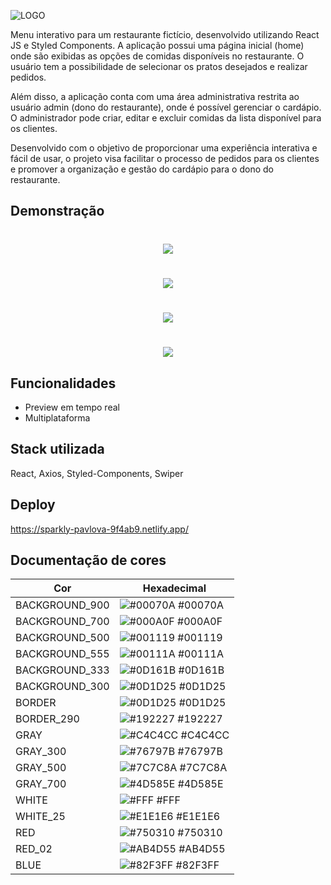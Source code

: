 ![LOGO](https://github.com/rayaneacacio/food-explorer/assets/104095370/9edea6a9-9d64-45f0-82de-b2744f8b778c)

Menu interativo para um restaurante fictício, desenvolvido utilizando React JS e Styled Components. A aplicação possui uma página inicial (home) onde são exibidas as opções de comidas disponíveis no restaurante. O usuário tem a possibilidade de selecionar os pratos desejados e realizar pedidos.

Além disso, a aplicação conta com uma área administrativa restrita ao usuário admin (dono do restaurante), onde é possível gerenciar o cardápio. O administrador pode criar, editar e excluir comidas da lista disponível para os clientes.

Desenvolvido com o objetivo de proporcionar uma experiência interativa e fácil de usar, o projeto visa facilitar o processo de pedidos para os clientes e promover a organização e gestão do cardápio para o dono do restaurante.

## Demonstração

<h1 align="center">
  <img src=".github/signin.gif" />
</h1>

<h1 align="center">
  <img src=".github/search-food.gif" />
</h1>

<h1 align="center">
  <img src=".github/edit-food.gif" />
</h1>

<h1 align="center">
  <img src=".github/new-food.gif" />
</h1>

## Funcionalidades

- Preview em tempo real
- Multiplataforma

## Stack utilizada

React, Axios, Styled-Components, Swiper

## Deploy

https://sparkly-pavlova-9f4ab9.netlify.app/

## Documentação de cores

| Cor               | Hexadecimal                                                |
| ----------------- | ---------------------------------------------------------------- |
| BACKGROUND_900       | ![#00070A](https://via.placeholder.com/10/00070A?text=+) #00070A |
| BACKGROUND_700      | ![#000A0F](https://via.placeholder.com/10/000A0F?text=+) #000A0F |
| BACKGROUND_500      | ![#001119](https://via.placeholder.com/10/001119?text=+) #001119 |
| BACKGROUND_555       | ![#00111A](https://via.placeholder.com/10/00111A?text=+) #00111A |
| BACKGROUND_333       | ![#0D161B](https://via.placeholder.com/10/0D161B?text=+) #0D161B |
| BACKGROUND_300      | ![#0D1D25](https://via.placeholder.com/10/0D1D25?text=+) #0D1D25 |
| BORDER       | ![#0D1D25](https://via.placeholder.com/10/0D1D25?text=+) #0D1D25 |
| BORDER_290       | ![#192227](https://via.placeholder.com/10/192227?text=+) #192227 |
| GRAY       | ![#C4C4CC](https://via.placeholder.com/10/C4C4CC?text=+) #C4C4CC |
| GRAY_300       | ![#76797B](https://via.placeholder.com/10/76797B?text=+) #76797B |
| GRAY_500       | ![#7C7C8A](https://via.placeholder.com/10/7C7C8A?text=+) #7C7C8A |
| GRAY_700       | ![#4D585E](https://via.placeholder.com/10/4D585E?text=+) #4D585E |
| WHITE       | ![#FFF](https://via.placeholder.com/10/FFF?text=+) #FFF |
| WHITE_25       | ![#E1E1E6](https://via.placeholder.com/10/E1E1E6?text=+) #E1E1E6 |
| RED       | ![#750310](https://via.placeholder.com/10/750310?text=+) #750310 |
| RED_02       | ![#AB4D55](https://via.placeholder.com/10/AB4D55?text=+) #AB4D55 |
| BLUE       | ![#82F3FF](https://via.placeholder.com/10/82F3FF?text=+) #82F3FF |
